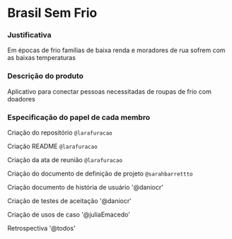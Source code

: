 # Brasil Sem Frio


### Justificativa
Em épocas de frio famílias de baixa renda e moradores de rua sofrem com as baixas temperaturas

### Descrição do produto
Aplicativo para conectar pessoas necessitadas de roupas de frio com doadores

### Especificação do papel de cada membro
Criação do repositório `@larafuracao`

Criação README `@larafuracao`

Criação da ata de reunião `@larafuracao`

Criação do documento de definição de projeto `@sarahbarrettto`

Criação documento de história de usuário '@daniocr'

Criação de testes de aceitação '@daniocr'

Criação de usos de caso '@juliaEmacedo'

Retrospectiva '@todos'

